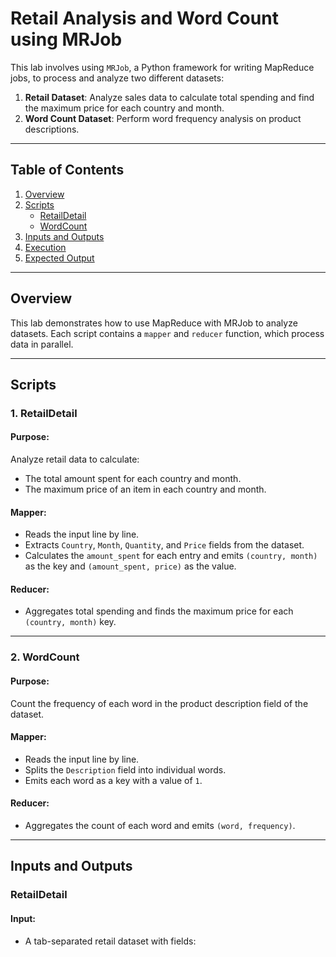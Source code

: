 # Retail Analysis and Word Count using MRJob

This lab involves using `MRJob`, a Python framework for writing MapReduce jobs, to process and analyze two different datasets:
1. **Retail Dataset**: Analyze sales data to calculate total spending and find the maximum price for each country and month.
2. **Word Count Dataset**: Perform word frequency analysis on product descriptions.

---

## Table of Contents
1. [Overview](#overview)
2. [Scripts](#scripts)
    - [RetailDetail](#retaildetail)
    - [WordCount](#wordcount)
3. [Inputs and Outputs](#inputs-and-outputs)
4. [Execution](#execution)
5. [Expected Output](#expected-output)

---

## Overview
This lab demonstrates how to use MapReduce with MRJob to analyze datasets. Each script contains a `mapper` and `reducer` function, which process data in parallel.

---

## Scripts

### 1. RetailDetail
#### **Purpose**:
Analyze retail data to calculate:
- The total amount spent for each country and month.
- The maximum price of an item in each country and month.

#### **Mapper**:
- Reads the input line by line.
- Extracts `Country`, `Month`, `Quantity`, and `Price` fields from the dataset.
- Calculates the `amount_spent` for each entry and emits `(country, month)` as the key and `(amount_spent, price)` as the value.

#### **Reducer**:
- Aggregates total spending and finds the maximum price for each `(country, month)` key.

---

### 2. WordCount
#### **Purpose**:
Count the frequency of each word in the product description field of the dataset.

#### **Mapper**:
- Reads the input line by line.
- Splits the `Description` field into individual words.
- Emits each word as a key with a value of `1`.

#### **Reducer**:
- Aggregates the count of each word and emits `(word, frequency)`.

---

## Inputs and Outputs

### RetailDetail
#### **Input**:
- A tab-separated retail dataset with fields:
